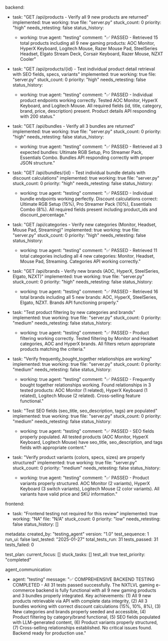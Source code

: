 backend:
  - task: "GET /api/products - Verify all 9 new products are returned"
    implemented: true
    working: true
    file: "server.py"
    stuck_count: 0
    priority: "high"
    needs_retesting: false
    status_history:
      - working: true
        agent: "testing"
        comment: "✅ PASSED - Retrieved 15 total products including all 9 new gaming products: AOC Monitor, HyperX Keyboard, Logitech Mouse, Razer Mouse Pad, SteelSeries Headset, Elgato Stream Deck, Corsair Keyboard, Razer Mouse, NZXT Cooler"

  - task: "GET /api/products/{id} - Test individual product detail retrieval with SEO fields, specs, variants"
    implemented: true
    working: true
    file: "server.py"
    stuck_count: 0
    priority: "high"
    needs_retesting: false
    status_history:
      - working: true
        agent: "testing"
        comment: "✅ PASSED - Individual product endpoints working correctly. Tested AOC Monitor, HyperX Keyboard, and Logitech Mouse. All required fields (id, title, category, brand, price, description) present. Product details API responding with 200 status."

  - task: "GET /api/bundles - Verify all 3 bundles are returned"
    implemented: true
    working: true
    file: "server.py"
    stuck_count: 0
    priority: "high"
    needs_retesting: false
    status_history:
      - working: true
        agent: "testing"
        comment: "✅ PASSED - Retrieved all 3 expected bundles: Ultimate RGB Setup, Pro Streamer Pack, Essentials Combo. Bundles API responding correctly with proper JSON structure."

  - task: "GET /api/bundles/{id} - Test individual bundle details with discount calculations"
    implemented: true
    working: true
    file: "server.py"
    stuck_count: 0
    priority: "high"
    needs_retesting: false
    status_history:
      - working: true
        agent: "testing"
        comment: "✅ PASSED - Individual bundle endpoints working perfectly. Discount calculations correct: Ultimate RGB Setup (15%), Pro Streamer Pack (10%), Essentials Combo (8%). All required fields present including product_ids and discount_percentage."

  - task: "GET /api/categories - Verify new categories (Monitor, Headset, Mouse Pad, Streaming)"
    implemented: true
    working: true
    file: "server.py"
    stuck_count: 0
    priority: "high"
    needs_retesting: false
    status_history:
      - working: true
        agent: "testing"
        comment: "✅ PASSED - Retrieved 11 total categories including all 4 new categories: Monitor, Headset, Mouse Pad, Streaming. Categories API working correctly."

  - task: "GET /api/brands - Verify new brands (AOC, HyperX, SteelSeries, Elgato, NZXT)"
    implemented: true
    working: true
    file: "server.py"
    stuck_count: 0
    priority: "high"
    needs_retesting: false
    status_history:
      - working: true
        agent: "testing"
        comment: "✅ PASSED - Retrieved 16 total brands including all 5 new brands: AOC, HyperX, SteelSeries, Elgato, NZXT. Brands API functioning properly."

  - task: "Test product filtering by new categories and brands"
    implemented: true
    working: true
    file: "server.py"
    stuck_count: 0
    priority: "medium"
    needs_retesting: false
    status_history:
      - working: true
        agent: "testing"
        comment: "✅ PASSED - Product filtering working correctly. Tested filtering by Monitor and Headset categories, AOC and HyperX brands. All filters return appropriate products matching the criteria."

  - task: "Verify frequently_bought_together relationships are working"
    implemented: true
    working: true
    file: "server.py"
    stuck_count: 0
    priority: "medium"
    needs_retesting: false
    status_history:
      - working: true
        agent: "testing"
        comment: "✅ PASSED - Frequently bought together relationships working. Found relationships in 3 tested products: AOC Monitor (1 related), HyperX Keyboard (1 related), Logitech Mouse (2 related). Cross-selling feature functional."

  - task: "Test SEO fields (seo_title, seo_description, tags) are populated"
    implemented: true
    working: true
    file: "server.py"
    stuck_count: 0
    priority: "medium"
    needs_retesting: false
    status_history:
      - working: true
        agent: "testing"
        comment: "✅ PASSED - SEO fields properly populated. All tested products (AOC Monitor, HyperX Keyboard, Logitech Mouse) have seo_title, seo_description, and tags fields with appropriate content."

  - task: "Verify product variants (colors, specs, sizes) are properly structured"
    implemented: true
    working: true
    file: "server.py"
    stuck_count: 0
    priority: "medium"
    needs_retesting: false
    status_history:
      - working: true
        agent: "testing"
        comment: "✅ PASSED - Product variants properly structured. AOC Monitor (2 variants), HyperX Keyboard (3 switch variants), Logitech Mouse (2 color variants). All variants have valid price and SKU information."

frontend:
  - task: "Frontend testing not required for this review"
    implemented: true
    working: "NA"
    file: "N/A"
    stuck_count: 0
    priority: "low"
    needs_retesting: false
    status_history: []

metadata:
  created_by: "testing_agent"
  version: "1.0"
  test_sequence: 1
  run_ui: false
  last_tested: "2025-01-27"
  total_tests_run: 31
  tests_passed: 31
  tests_failed: 0

test_plan:
  current_focus: []
  stuck_tasks: []
  test_all: true
  test_priority: "completed"

agent_communication:
  - agent: "testing"
    message: "✅ COMPREHENSIVE BACKEND TESTING COMPLETED - All 31 tests passed successfully. The NXTLVL gaming e-commerce backend is fully functional with all 9 new gaming products and 3 bundles properly integrated. Key achievements: (1) All 9 new products retrievable via API with complete data integrity, (2) All 3 bundles working with correct discount calculations (15%, 10%, 8%), (3) New categories and brands properly seeded and accessible, (4) Product filtering by category/brand functional, (5) SEO fields populated with LLM-generated content, (6) Product variants properly structured, (7) Cross-selling relationships established. No critical issues found. Backend ready for production use."